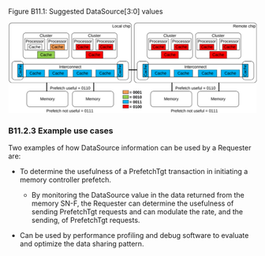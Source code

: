 Figure B11.1: Suggested DataSource[3:0] values

![Image](page_382/image_000000_906698ee676b986e02389c8d71cff9c39482ed11eaff84522753b76e6052363a.png)

### B11.2.3 Example use cases

Two examples of how DataSource information can be used by a Requester are:

- To determine the usefulness of a PrefetchTgt transaction in initiating a memory controller prefetch.

    - By monitoring the DataSource value in the data returned from the memory SN-F, the Requester can determine the usefulness of sending PrefetchTgt requests and can modulate the rate, and the sending, of PrefetchTgt requests.

- Can be used by performance profiling and debug software to evaluate and optimize the data sharing pattern.